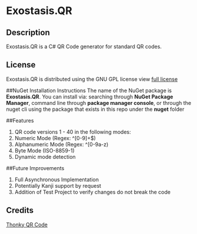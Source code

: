 # Exostasis.QR
## Description
   Exostasis.QR is a C# QR Code generator for standard QR codes.

## License
Exostasis.QR is distributed using the GNU GPL license view [full license](https://github.com/exostasis/Exostasis.QR/blob/master/COPYING)

##NuGet Installation Instructions
The name of the NuGet package is **Exostasis.QR**. You can install via: searching through **NuGet Package Manager**, command line through **package manager console**, or through the nuget cli using the package that exists in this repo under the **nuget** folder

##Features
1. QR code versions 1 - 40 in the following modes:
  1. Numeric Mode (Regex: ^[0-9]+$)
  2. Alphanumeric Mode (Regex: ^[0-9a-z$%*+-./: ]+$)
  3. Byte Mode (ISO-8859-1)
2. Dynamic mode detection

##Future Improvements
1. Full Asynchronous Implementation
2. Potentially Kanji support by request
3. Addition of Test Project to verify changes do not break the code

## Credits
[Thonky QR Code](http://www.thonky.com/qr-code-tutorial/)